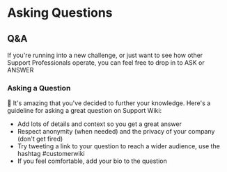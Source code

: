 # Asking Questions

## Q&A

If you're running into a new challenge, or just want to see how other Support Professionals operate, you can feel free to drop in to ASK or ANSWER

### Asking a Question

🙌 It's amazing that you've decided to further your knowledge. Here's a guideline for asking a great question on Support Wiki:

* Add lots of details and context so you get a great answer
* Respect anonymity \(when needed\) and the privacy of your company \(don't get fired\)
* Try tweeting a link to your question to reach a wider audience, use the hashtag \#customerwiki
* If you feel comfortable, add your bio to the question

